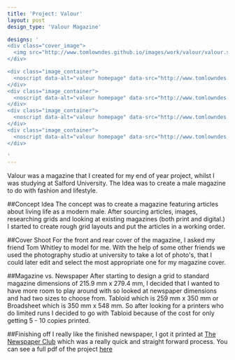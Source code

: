 ```yaml
---
title: 'Project: Valour'
layout: post
design_type: 'Valour Magazine'

designs: '
<div class="cover_image">
  <img src="http://www.tomlowndes.github.io/images/work/valour/valour.svg" alt="alt foundry logo"/>
</div>

<div class="image_container">  
  <noscript data-alt="valour homepage" data-src="http://www.tomlowndes.github.io/images/work/valour/valour4.jpg" data-src-retina="http://tomlowndes.github.io/images/work/valour/valour4@2x.jpg"><img src="http://www.tomlowndes.github.io/images/work/valour/valour4.jpg" alt="valour homepage"></noscript>
</div>
<div class="image_container">
  <noscript data-alt="valour homepage" data-src="http://www.tomlowndes.github.io/images/work/valour/homepage.jpg" data-src-retina="http://tomlowndes.github.io/images/work/valour/homepage@2x.jpg"><img src="http://www.tomlowndes.github.io/images/work/valour/homepage.jpg" alt="valour homepage"></noscript>
</div>
<div class="image_container">
  <noscript data-alt="valour homepage" data-src="http://www.tomlowndes.github.io/images/work/valour/valour2.jpg" data-src-retina="http://tomlowndes.github.io/images/work/valour/valour2@2x.jpg"><img src="http://www.tomlowndes.github.io/images/work/valour/valour2.jpg" alt="valour homepage"></noscript>
</div>
<div class="image_container">  
  <noscript data-alt="valour homepage" data-src="http://www.tomlowndes.github.io/images/work/valour/valour3.jpg" data-src-retina="http://tomlowndes.github.io/images/work/valour/valour3@2x.jpg"><img src="http://www.tomlowndes.github.io/images/work/valour/valour3.jpg" alt="valour homepage"></noscript>
</div>

'
---
```


Valour was a magazine that I created for my end of year project, whilst I was studying at Salford University. The Idea was to create a male magazine to do with fashion and lifestyle.
<!--more-->

##Concept Idea
The concept was to create a magazine featuring articles about living life as a modern male. After sourcing articles, images, researching grids and looking at existing magazines (both print and digital.) I started to create rough grid layouts and put the articles in a working order. 

##Cover Shoot
For the front and rear cover of the magazine, I asked my friend Tom Whitley to model for me. With the help of some other friends we used the photography studio at university to take a lot of photo's, that I could later edit and select the most appropriate one for my magazine cover.

##Magazine vs. Newspaper
After starting to design a grid to standard magazine dimensions of 215.9 mm x 279.4 mm, I decided that I wanted to have more room to play around with so looked at newspaper dimensions and had two sizes to choose from. Tabloid which is 259 mm x 350 mm or Broadsheet which is 350 mm x 548 mm. So after looking for a printers who do limited runs I decided to go with Tabloid because of the cost for only getting 5 - 10 copies printed.

##Finishing off 
I really like the finished newspaper, I got it printed at [The Newspaper Club](http://www.newspaperclub.com/) which was a really quick and straight forward process. You can see a full pdf of the project [here](/images/pdf/valourdps.pdf)
